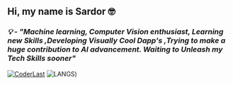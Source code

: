 ## Hi, my name is Sardor 🤓

### *💡 - "Machine learning, Computer Vision enthusiast, Learning new Skills ,Developing Visually Cool Dapp's ,Trying to make a huge contribution to AI advancement. Waiting to Unleash my Tech Skills sooner"*

[![CoderLast](https://github-readme-stats.vercel.app/api?username=coderlast&count_private=true&hide_border=true&show_icons=true&title_color=fff&icon_color=fff&text_color=fff&bg_color=000000)](https://coderlast.uz) ![LANGS](https://github-readme-stats.vercel.app/api/top-langs/?username=coderlast&count_private=true&hide_border=true&show_icons=true&title_color=fff&icon_color=fff&text_color=fff&bg_color=000000))
